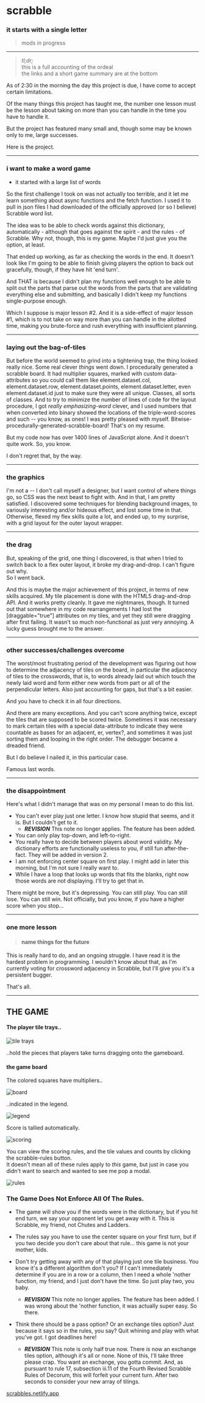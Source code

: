 # scrabble  
### it starts with a single letter   

> mods in progress

---

> _tl;dr;_  
> this is a full accounting of the ordeal  
> the links and a short game summary are at the bottom



As of 2:30 in the morning the day this project is due, I have come to accept certain limitations.  


Of the many things this project has taught me, the number one lesson must be the lesson about
taking on more than you can handle in the time you have to handle it.   

But the project has featured many small and, though some may be known only to me, large successes.  

Here is the project.  


-----
### i want to make a word game 
- it started with a large list of words

So the first challenge I took on was not actually too terrible, and it let me learn something about async functions and the fetch
function.  I used it to pull in json files I had downloaded of the officially approved (or so I believe) Scrabble word list.  

The idea was to be able to check words against this dictionary, automatically - although that goes against the spirit - and the rules - 
of Scrabble. Why not, though, this is my game. Maybe I'd just give you the option, at least.  

That ended up working, as far as checking the words in the end. It doesn't look like I'm going to be able to finish giving players the
option to back out gracefully, though, if they have hit 'end turn'.  

And THAT is because I didn't plan my functions well enough to be able to split out the parts that parse out the words from the parts that
are validating everything else and submitting, and basically I didn't keep my functions single-purpose enough.  

Which I suppose is major lesson #2.  And it is a side-effect of major lesson #1, which is to not take on way more than you can handle
in the allotted time, making you brute-force and rush everything with insufficient planning.

-----
### laying out the bag-of-tiles

But before the world seemed to grind into a tightening trap, the thing looked really nice. Some real clever _things_ went down. 
I procedurally generated a scrabble board. It had multiplier squares, marked with custom data-attributes so you could call them
like element.dataset.col, element.dataset.row, element.dataset.points, element.dataset.letter, even element.dataset.id just to make sure 
they were all unique.  Classes, all sorts of classes.  And to try to minimize the number of lines of code for the layout procedure, I got
_really_ _emphasizing-word_ clever, and I used numbers that when converted into binary showed the locations of the triple-word-scores and such --
you know, as ones! I was pretty pleased with myself. Bitwise-procedurally-generated-scrabble-board! That's on my resume.  

But my code now has over 1400 lines of JavaScript alone. And it doesn't quite work. So, you know. 

I don't regret that, by the way.

-----
### the graphics

I'm not a -- I don't call myself a designer, but I want control of where things go, so CSS was the next beast to fight with.  And in that, I am pretty satisfied.
I discovered some techniques for blending background images, to variously interesting and/or hideous effect, and lost some time in that. Otherwise, flexed my
flex skills quite a lot, and ended up, to my surprise, with a grid layout for the outer layout wrapper. 

-----
### the drag

But, speaking of the grid, one thing I discovered, is that when I tried to switch back to a flex outer layout, it broke my drag-and-drop. I can't figure out why.   
So I went back.  

And this is maybe the major achievement of this project, in terms of new skills acquired. My tile placement is done with the HTML5 drag-and-drop API. And it works pretty 
cleanly. It gave me nightmares, though.  It turned out that somewhere in my code rearrangements I had lost the [draggable="true"] attributes on my tiles, and yet they still 
were dragging after first failing. It wasn't so much non-functional as just very annoying.  A lucky guess brought me to the answer.

------
### other successes/challenges overcome

The worst/most frustrating period of the development was figuring out how to determine the adjacency of tiles on the board, in particular the adjacency of tiles to the 
crosswords, that is, to words already laid out which touch the newly laid word and form either new words from part or all of the perpendicular letters.  Also just accounting 
for gaps, but that's a bit easier.  

And you have to check it in all four directions.  

And there are many exceptions. And you can't score anything twice, except the tiles that are supposed to be scored twice. Sometimes it was necessary to mark certain tiles with a
special data-attribute to indicate they were countable as bases for an adjacent, er, vertex?, and sometimes it was just sorting them and looping in the right order. The debugger
became a dreaded friend.  

But I do believe I nailed it, in this particular case.  

Famous last words.  

-------
### the disappointment

Here's what I didn't manage that was on my personal I mean to do this list.   
- You can't ever play just one letter. I know how stupid that seems, and it is. But I couldn't get to it.
  - _**REVISION**_ This note no longer applies. The feature has been added.
- You can only play top-down, and left-to-right.
- You really have to decide between players about word validity. My dictionary efforts are functionally useless to you, if still fun after-the-fact. They will be added in version 2.
- I am not enforcing center square on first play. I might add in later this morning, but I'm not sure I really want to.
- While I have a loop that looks up words that fits the blanks, right now those words are not displaying. I'll try to get that in.

There might be more, but it's depressing. You can still play. You can still lose. You can still win. Not officially, but you know, if you have a higher score when you stop...


---------------
### one more lesson

> ####  name things for the future 
This is really hard to do, and an ongoing struggle. I have read it is the hardest problem in programming. I wouldn't know about that, as I'm currently voting for crossword adjacency in Scrabble, but I'll give you it's a persistent bugger.  

That's all.

--------------



## THE GAME
#### The player tile trays..   
![tile trays](./images/one-tray.png)   

..hold the pieces that players take turns dragging onto the gameboard.      

#### the game board 
The colored squares have multipliers..

![board](./images/board.png)   


..indicated in the legend.   

![legend](./images/legend.png)   


Score is tallied automatically.   

![scoring](./images/scoring-eg.png)   


 You can view the scoring rules, and the tile values and counts by clicking the scrabble-rules button.   
 It doesn't mean all of these rules apply to _this_ game, but just in case you didn't want to search and wanted to see me pop a modal.     

![rules](./images/daash.png)   


### The Game Does Not Enforce All Of The Rules.  

- The game will show you if the words were in the dictionary, but if you hit end turn, we say your opponent let you get away with it. This is Scrabble, my friend, not Chutes and Ladders.   

- The rules say you have to use the center square on your first turn, but if you two decide you don't care about that rule... this game is not your mother, kids.   

- Don't try getting away with any of that playing just one tile business. You know it's a different algorithm don't you? If I can't immediately determine if you are in a row or a column, then I need a whole 'nother function, my friend, and I just don't have the time. So just play two, you baby.
  - _**REVISION**_ This note no longer applies. The feature has been added. I was wrong about the 'nother function, it was actually super easy. So there.

- Think there should be a pass option? Or an exchange tiles option? Just because it says so in the rules, you say? Quit whining and play with what you've got. I got deadlines here!
  - _**REVISION**_ This note is only half true now. There _is_ now an exchange tiles option, although it's all or none. None of this, I'll take three please crap. You want an exchange, you gotta commit. And, as pursuant to rule 17, subsection iii.11 of the Fourth Revised Scrabble Rules of Decorum, this will forfeit your current turn. After two seconds to consider your new array of tilings.
  










[scrabbles.netlify.app](https://scrabbles.netlify.app/)







